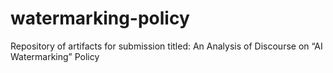 # watermarking-policy
Repository of artifacts for submission titled: An Analysis of Discourse on “AI Watermarking” Policy
